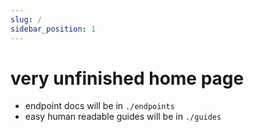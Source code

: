 ```yaml
---
slug: /
sidebar_position: 1
---
```


# very unfinished home page
- endpoint docs will be in `./endpoints`
- easy human readable guides will be in `./guides`